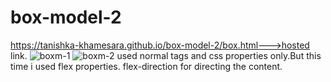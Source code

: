 # box-model-2
https://tanishka-khamesara.github.io/box-model-2/box.html--->hosted link.
![boxm-1](https://github.com/Tanishka-khamesara/box-model-2/assets/127411985/ef190f24-bb77-4748-b870-2f1596074e37)
![boxm-2](https://github.com/Tanishka-khamesara/box-model-2/assets/127411985/b5c188b0-593c-40f9-af94-77eca4e93f89)
used normal tags and css properties only.But this time i used flex properties.
flex-direction for directing the content.
